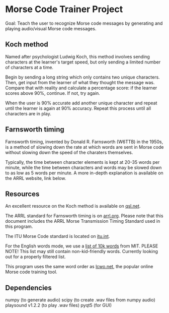 # Morse Code Trainer Project

Goal: Teach the user to recognize Morse code messages by generating and playing audio/visual Morse code messages.

## Koch method

Named after psychologist Ludwig Koch, this method involves sending characters at the learner's target speed, but only sending a limited number of characters at a time. 

Begin by sending a long string which only contains two unique characters.
Then, get input from the learner of what they thought the message was.
Compare that with reality and calculate a percentage score: if the learner scores above 90%, continue. If not, try again.

When the user is 90% accurate add another unique character and repeat until the learner is again at 90% accuracy.
Repeat this process until all characters are in play.

## Farnsworth timing

Farnsworth timing, invented by Donald R. Farnsworth (W6TTB) in the 1950s, is a method of slowing down the rate at which words are sent in Morse code without slowing down the speed of the charaters themselves. 

Typically, the time between character elements is kept at 20-35 words per minute, while the time between characters and words may be slowed down to as low as 5 words per minute. A more in-depth explanation is available on the ARRL website, link below.

## Resources

An excellent resource on the Koch method is available on [qsl.net](https://www.qsl.net/n1irz/finley.morse.html).

The ARRL standard for Farnsworth timing is on [arrl.org](http://www.arrl.org/files/file/Technology/x9004008.pdf). 
Please note that this document includes the ARRL Morse Transmission Timing Standard used in this program.

The ITU Morse Code standard is located on [itu.int](https://www.itu.int/dms_pubrec/itu-r/rec/m/R-REC-M.1677-1-200910-I!!PDF-E.pdf).

For the English words mode, we use a [list of 10k words](https://www.mit.edu/~ecprice/wordlist.10000) from MIT. PLEASE NOTE! This list may still contain non-kid-friendly words. Currently looking out for a properly filtered list.

This program uses the same word order as [lcwo.net](https://lcwo.net), the popular online Morse code training tool.

## Dependencies

numpy (to generate audio)
scipy (to create .wav files from numpy audio)
playsound v1.2.2 (to play .wav files)
pyqt5 (for GUI)